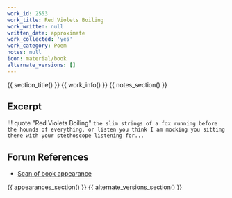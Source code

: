 ```yaml
---
work_id: 2553
work_title: Red Violets Boiling
work_written: null
written_date: approximate
work_collected: 'yes'
work_category: Poem
notes: null
icon: material/book
alternate_versions: []
---
```


{{ section_title() }}
{{ work_info() }}
{{ notes_section() }}
## Excerpt
!!! quote "Red Violets Boiling"
    ```
    the slim strings of a fox running before the
    hounds of everything, or listen
    you think I am mocking you
    sitting there with your stethoscope listening for...
    ```

## Forum References
- [Scan of book appearance](https://bukowskiforum.com/threads/poems-written-before-jumping-kite-string-weary-curls-the-worm-poem-for-the-future-red-violets-boiling-the-hairy-hairy-fist.12487/#post-166938)

{{ appearances_section() }}
{{ alternate_versions_section() }}